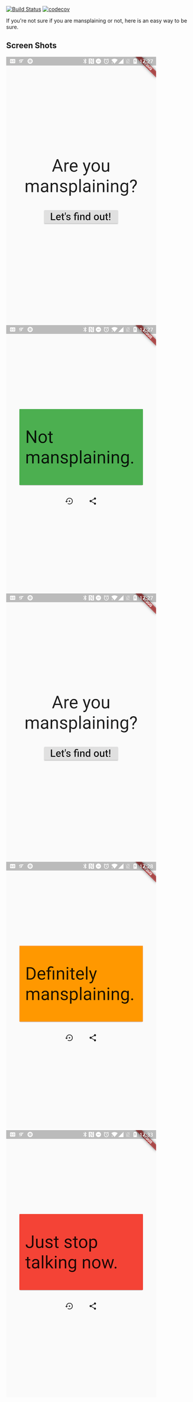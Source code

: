 [![Build Status](https://app.bitrise.io/app/88e34b3211180adc/status.svg?token=Gp3mFp5NFdU5GHA0sbYonw&branch=master)](https://app.bitrise.io/app/88e34b3211180adc)
[![codecov](https://codecov.io/gh/ariedov/flutter_are_you_mansplaining/branch/master/graph/badge.svg)](https://codecov.io/gh/ariedov/flutter_are_you_mansplaining)

If you're not sure if you are mansplaining or not, here is an easy way to be sure.

## Screen Shots

![Initial](screenshots/mansplaining_initial.png)
![Not Mansplaining](screenshots/not_mansplaining.png)
![Probably Mansplaining](screenshots/mansplaining_initial.png)
![Definitely Mansplaining](screenshots/definitely_mansplaining.png)
![Stop Now](screenshots/stop_now.png)
